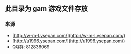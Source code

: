 ## 此目录为 gam 游戏文件存放

### 来源

 - [http://w-m-l.ysepan.com/](http://w-m-l.ysepan.com/)
 - [http://u1996.ysepan.com/](http://u1996.ysepan.com/)
 - QQ群: 812836069
